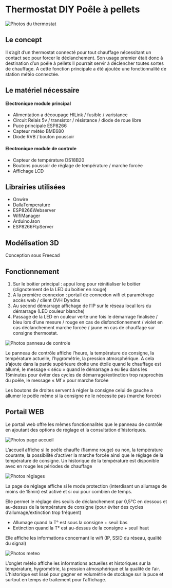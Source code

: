 # Thermostat DIY Poêle à pellets
![Photos du thermostat](https://github.com/rinty35/thermostat_poele/blob/master/Photos/Vue_ensemble.jpg)
## Le concept
Il s’agit d’un thermostat connecté pour tout chauffage nécessitant un contact sec pour forcer le déclanchement. Son usage premier était donc à destination d’un poêle à pellets Il pourrait servir à déclencher toutes sortes de chauffage. A cette fonction principale a été ajoutée une fonctionnalité de station météo connectée.
## Le matériel nécessaire
#### Electronique module principal
-	Alimentation a découpage HILink / fusible / varistance
-	Circuit Relais 5v / transistor / résistance / diode de roue libre
-	Puce principale ESP8266
-	Capteur météo BME680
-	Diode RVB / bouton poussoir
#### Electronique module de controle
-	Capteur de température DS18B20
-	Boutons poussoir de réglage de température / marche forcée
-	Affichage LCD
## Librairies utilisées
-	Onwire
-	DallaTemperature
-	ESP8266Webserver
-	WifiManager
-	ArduinoJson
-	ESP8266FtpServer
## Modélisation 3D
Conception sous Freecad
## Fonctionnement
1.	Sur le boitier principal : appui long pour réinitialiser le boitier (clignotement de la LED du boitier en rouge)
2.	A la première connexion : portail de connexion wifi et paramétrage accès web / client OVH Dyndns
3.	Au second démarrage affichage de l’IP sur le réseau local lors du démarrage (LED couleur blanche)
4.	Passage de la LED en couleur verte une fois le démarrage finalisée / bleu lors d’une mesure / rouge en cas de disfonctionnement / violet en cas déclanchement marche forcée / jaune en cas de chauffage sur consigne thermostat. 

![Photos panneau de controle](https://github.com/rinty35/thermostat_poele/blob/master/Photos/panneau_détail.jpg)

Le panneau de contrôle affiche l’heure, la température de consigne, la température actuelle, l’hygrométrie, la pression atmosphérique. A cela s’ajoute dans la partie supérieure droite une étoile quand le chauffage est allumé, le message « sécu » quand le démarrage a eu lieu dans les 15minutes pour éviter des cycles de démarrage/extinction trop rapprochés du poêle, le message « Mf » pour marche forcée

Les boutons de droites servent à régler la consigne celui de gauche a allumer le poêle même si la consigne ne le nécessite pas (marche forcée)

## Portail WEB
Le portail web offre les mêmes fonctionnalités que le panneau de contrôle en ajoutant des options de réglage et la consultation d’historiques.

![Photos page accueil]( https://github.com/rinty35/thermostat_poele/blob/master/Screenshot/accueil.jpg)

L’accueil affiche si le poêle chauffe (flamme rouge) ou non, la température courante, la possibilité d’activer la marche forcée ainsi que le réglage de la température de consigne. Un historique de la température est disponible avec en rouge les périodes de chauffage

![Photos réglages]( https://github.com/rinty35/thermostat_poele/blob/master/Screenshot/config.jpg)

La page de réglage affiche si le mode protection (interdisant un allumage de moins de 15min) est activé et si oui pour combien de temps.

Elle permet le réglage des seuils de déclanchement par 0,5°C en dessous et au-dessus de la température de consigne (pour éviter des cycles d’allumage/extinction trop fréquent)
-	Allumage quand la T° est sous la consigne + seuil bas
-	Extinction quand la T° est au-dessus de la consigne + seuil haut

Elle affiche les informations concernant le wifi (IP, SSID du réseau, qualité du signal)

![Photos meteo]( https://github.com/rinty35/thermostat_poele/blob/master/Screenshot/m%C3%A9teo1.jpg)

L’onglet météo affiche les informations actuelles et historiques sur la température, hygrométrie, la pression atmosphérique et la qualité de l’air. L’historique est lissé pour gagner en volumétrie de stockage sur la puce et surtout en temps de traitement pour l’affichage.

